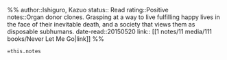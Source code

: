%%
author::Ishiguro, Kazuo
status:: Read
rating::Positive	
notes::Organ donor clones. Grasping at a way to live fulfilling happy lives in the face of their inevitable death, and a society that views them as disposable subhumans.
date-read::20150520
link:: [[1 notes/11 media/111 books/Never Let Me Go|link]]
%%

`=this.notes`